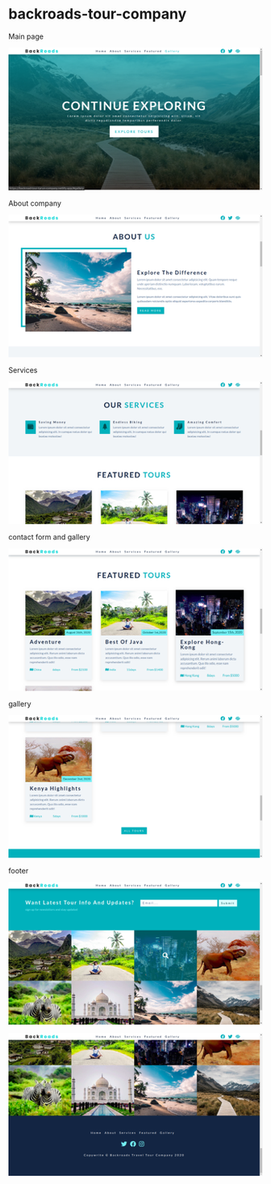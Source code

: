 # backroads-tour-company

Main page



![](https://github.com/nttarun/backroads-tour-company/blob/main/screenshots/picture1.png)


About company



![](https://github.com/nttarun/backroads-tour-company/blob/main/screenshots/picture2.png)


Services



![](https://github.com/nttarun/backroads-tour-company/blob/main/screenshots/picture3.png)


contact form and gallery



![](https://github.com/nttarun/backroads-tour-company/blob/main/screenshots/picture4.png)


gallery



![](https://github.com/nttarun/backroads-tour-company/blob/main/screenshots/picture5.png)


footer



![](https://github.com/nttarun/backroads-tour-company/blob/main/screenshots/picture6.png)



![](https://github.com/nttarun/backroads-tour-company/blob/main/screenshots/picture7.png)
